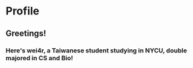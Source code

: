 # Profile
## Greetings!
### Here's wei4r, a Taiwanese student studying in NYCU, double majored in CS and Bio!